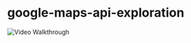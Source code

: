 # google-maps-api-exploration

<img src='https://github.com/Antonio-Villarreal/google-maps-api-exploration/blob/main/media/php_city_finder_v1.gif' title='Video Walkthrough' width='' alt='Video Walkthrough' />
